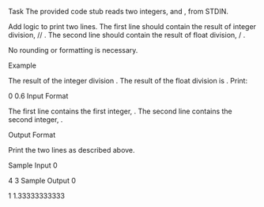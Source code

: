 Task
The provided code stub reads two integers,  and , from STDIN.

Add logic to print two lines. The first line should contain the result of integer division,  // . The second line should contain the result of float division,  / .

No rounding or formatting is necessary.

Example


The result of the integer division .
The result of the float division is .
Print:

0
0.6
Input Format

The first line contains the first integer, .
The second line contains the second integer, .

Output Format

Print the two lines as described above.

Sample Input 0

4
3
Sample Output 0

1
1.33333333333